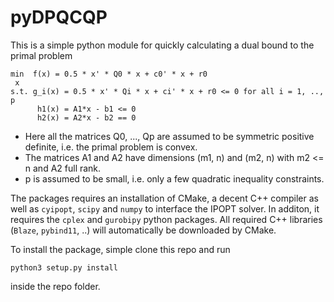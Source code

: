 # pyDPQCQP

This is a simple python module for quickly calculating a dual bound
to the primal problem

```
min  f(x) = 0.5 * x' * Q0 * x + c0' * x + r0
 x
s.t. g_i(x) = 0.5 * x' * Qi * x + ci' * x + r0 <= 0 for all i = 1, .., p
      h1(x) = A1*x - b1 <= 0
      h2(x) = A2*x - b2 == 0
```

- Here all the matrices Q0, ..., Qp are assumed to be symmetric positive definite, 
i.e. the primal problem is convex.
- The matrices A1 and A2 have dimensions (m1, n) and (m2, n) with m2 <= n
and A2 full rank.
- p is assumed to be small, i.e. only a few quadratic inequality constraints.

The packages requires an installation of CMake, a decent C++ compiler as well as `cyipopt`, `scipy` and
`numpy` to interface the IPOPT solver. In additon, it requires the `cplex` and `gurobipy` python packages. 
All required C++ libraries (`Blaze`, `pybind11`, ..) will automatically be downloaded by CMake.

To install the package, simple clone this repo and
run

```
python3 setup.py install
```
inside the repo folder.
